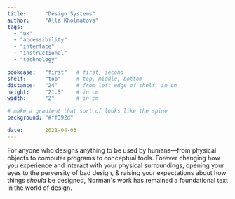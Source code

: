 ```yaml
---
title: 		"Design Systems"
author: 	"Alla Kholmatova"
tags:
  - "ux"
  - "accessibility"
  - "interface"
  - "instructional"
  - "technology"

bookcase: 	"first"   # first, second
shelf: 		"top"     # top, middle, bottom
distance: 	"24"      # from left edge of shelf, in cm
height:		"21.5"    # in cm
width:		"2"       # in cm

# make a gradient that sort of looks like the spine
background: "#ff392d"

date: 		2021-04-03
---
```


For anyone who designs anything to be used by humans—from physical objects to computer programs to conceptual tools. Forever changing how you experience and interact with your physical surroundings, opening your eyes to the perversity of bad design, & raising your expectations about how things *should* be designed, Norman's work has remained a foundational text in the world of design.